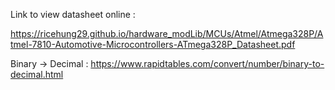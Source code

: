 Link to view datasheet online :

https://ricehung29.github.io/hardware_modLib/MCUs/Atmel/Atmega328P/Atmel-7810-Automotive-Microcontrollers-ATmega328P_Datasheet.pdf

Binary -> Decimal :
https://www.rapidtables.com/convert/number/binary-to-decimal.html

